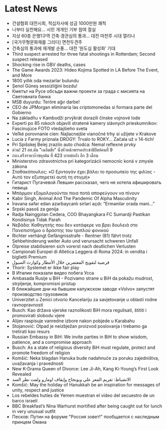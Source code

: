 # Latest News
-  건설협회 대전시회, 적십자사에 성금 1000만원 쾌척
-  나부터 실천해요… 시민 개개인 기부 참여 절실
-  지상 60층 은행1구역 건축·경관심의 통과… 대전 마천루 시대 열리나
-  [국가무형문화재를 그리다] 면천두견주
-  건축심의 통과에 재개발 순풍… 대전 ‘원도심 활성화’ 기대
-  Third suspect arrested for three fatal shootings in Rotterdam; Second suspect released
-  Shocking rise in GBV deaths, cases
-  The Game Awards 2023: Hideo Kojima Spotted in LA Before The Event, and More
-  1800 yıllık oda mezarlar bulundu
-  Şenol Güneş sessizliğini bozdu!
-  Кметът на Русе обсъди важни проекти за града с мисията на Световната банка
-  MSB duyurdu: Teröre ağır darbe!
-  CEO de JPMorgan eliminaría las criptomonedas si formara parte del Gobierno
-  Na základňu v Kambodži prvýkrát dorazili čínske vojnové lode
-  Experti po 85 rokoch objavili stratené kamery slávnych prieskumníkov: Fascinujúce FOTO vtedajšieho sveta
-  Veľké porovnanie cien: Najlacnejšie vianočné trhy si užijete v Krakove
-  Lucia z Farmy priznala DROGY: Trvalo to ROKY… Začala už v 14-tich!
-  Pri Spišskej Belej zrazilo auto chodca: Nemal reflexné prvky
-  ด่วน! 21 สส.ดัน "เฉลิมชัย" นั่งหัวหน้าพรรคประชาธิปัตย์คนที่ 9
-  กบง.ตรึงราคาก๊าซหุงต้ม ที่ 423 บาทต่อถัง อีก 3 เดือน
-  Ministerstvo zdravotníctva pri kategorizácii nemocníc koná v zmysle zákona
-  Σταθακόπουλος: «Ο Ερντογάν έχει βάλει το προσωπείο της φιλίας - Αυτό τον εξυπηρετεί αυτή τη στιγμή»
-  Гитарист Пугачевой Левшин рассказал, чего не хотела афишировать певица
-  Μπάρμαν εξομολογούνται ποια ποτά αποφεύγουν να πίνουν
-  Kabir Singh, Animal And The Pandemic Of Alpha Masculinity
-  İrəvana səfər edən azərbaycanlı sirləri açdı: “Ermənilər orada məni…”
-  Srpski pasoš za genija
-  Radja Nainggolan Cedera, COO Bhayangkara FC Sumardji Pastikan Kondisinya Tidak Parah
-  Νεβάδα: Καθηγητής που δεν κατάφερε να βρει δουλειά στο Πανεπιστήμιο ο δράστης του τριπλού φονικού
-  Richter verhängt Gefängnisstrafe - Rentner (81) fährt trotz Sehbehinderung weiter Auto und verursacht schweren Unfall
-  Ölpreise stabilisieren sich vorerst nach deutlichen Verlusten
-  Campionati Europei di Atletica Leggera di Roma 2024: in vendita i biglietti Premium
-  فرضية لتفويج المعتمرين خلال الأمطار وكوارث السيول
-  Thorir: Systemet er ikke fair play
-  В Италии показали видео побега Усса
-  Ambasada Rusije u BiH - Pozivamo strane u BiH da pokažu mudrost, strpljenje, kompromisni pristup
-  В ближайшие дни на бывшем калужском заводе «Volvo» запустят производство грузовиков
-  Univerzitet u Zenici otvorio Kancelariju za savjetovanje u oblasti rodne ravnopravnosti
-  Busch: Kao država vjerske raznolikosti BiH mora regulisati, štititi i promovirati slobodu vjere
-  Alijev raspisuje vanredne izbore nakon pobjede u Karabahu
-  Stojanović: Otpad je neizbježan proizvod poslovanja i trebamo ga tretirati kao resurs
-  Russian Embassy in BiH: We invite parties in BiH to show wisdom, patience, and a compromise approach
-  Busch: As a state of religious diversity BiH must regulate, protect and promote freedom of religion
-  Komšić: Neka blagdan Hanuka bude nadahnuće za poruku zajedništva, uvažavanja i pravednosti
-  New K-Drama Queen of Divorce: Lee Ji-Ah, Kang Ki-Young’s First Look Revealed
-  الانضباط: تغريم المعز علي وبونجاح وإيقاف اومارو ولفت نظر السد
-  Komšić: May the holiday of Hanukkah be an inspiration for messages of unity, respect and justice
-  Los rebeldes hutíes de Yemen muestran el vídeo del secuestro de un barco israelí
-  BBC Breakfast’s Nina Warhurst mortified after being caught out for lunch in very unusual outfit
-  Песков: Путин на форуме "Россия зовет!" пообщается с наследным принцем Омана
